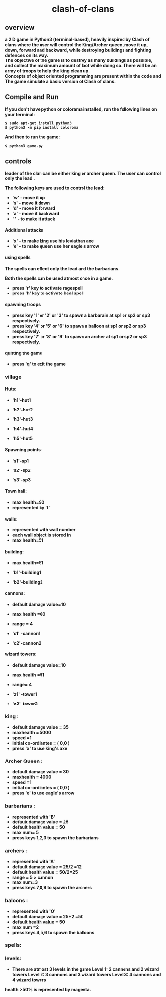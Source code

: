 <h1 align="center"> clash-of-clans </h1>

<h2><b>overview<b></h2>
a 2 D game in Python3 (terminal-based), heavily inspired by Clash of clans where the user will control the King/Archer queen, move it up, down, forward and backward, while destroying buildings and fighting defences on its way.<br>
The objective of the game is to destroy as many buildings as possible, and collect the maximum amount of loot while doing so. There will be an army of troops to help the king clean up.<br>
Concepts of object oriented programming are present within the code and The game simulate a basic version of Clash of clans.

## Compile and Run
If you don't have python or colorama installed, run the following lines on your terminal:
```
$ sudo apt-get install python3
$ python3 -m pip install coloroma
```
And then to run the game:
```
$ python3 game.py
```
## controls
leader of the clan can be either king or archer queen.
The user can control only the lead .

The following keys are used to control the lead:
- 'w' - move it up
- 's' - move it down
- 'd' - move it forward
- 'a' - move it backward
- ' ' - to make it attack
#### Additional attacks
- 'x' - to make king use his leviathan axe
- 'e' - to make queen use her eagle's arrow
#### using spells
The spells can effect only the lead and the barbarians.

Both the spells can be used atmost once in a game.
- press 'r' key to activate ragespell 
- press 'h' key to activate heal spell
#### spawning troops
- press key '1' or '2' or '3' to spawn a barbarain at sp1 or sp2 or sp3 respectively.
- press key '4' or '5' or '6' to spawn a balloon at sp1 or sp2 or sp3 respectively.
- press key '7' or '8' or '9' to spawn an archer at sp1 or sp2 or sp3 respectively.
#### quitting the game
- press 'q' to exit the game



### village 


#### Huts:

<!-- - max health=45 -->

 - 'h1'-hut1

 - 'h2'-hut2

 - 'h3'-hut3

 - 'h4'-hut4

 - 'h5'-hut5


#### Spawning points:


- 's1'-sp1

- 's2'-sp2

- 's3'-sp3


#### Town hall:

- max health=90
- represented by 't'

#### walls:
- represented with wall number
- each wall object is stored in 
- max health=51

#### building:

 - max health=51

 - 'b1'-building1

 - 'b2'-building2



#### cannons:

- default damage value=10

- max health =60
- range = 4
- 'c1' -cannon1

- 'c2'-cannon2

#### wizard towers:
- default damage value=10

- max health =51
- range= 4
- 'z1' -tower1

- 'z2'-tower2



### king :

- default damage value = 35
- maxhealth = 5000
- speed =1
- initial co-ordiantes = ( 0,0 )
- press 'x' to use king's axe

### Archer Queen :
- default damage value = 30
- maxhealth = 4000
- speed =1
- initial co-ordiantes = ( 0,0 )
- press 'e' to use eagle's arrow


### barbarians :
- represented with 'B'
- default damage value = 25
- default health value = 50
- max num= 5
- press keys 1,2,3 to spawn the barbarians

### archers :
- represented with 'A'
- default damage value = 25/2 =12
- default health value = 50/2=25
- range = 5 > cannon
- max num=3
- press keys 7,8,9 to spawn the archers

### baloons :
- represented with 'O'
- default damage value = 25*2 =50
- default health value = 50
- max num =2
- press keys 4,5,6 to spawn the balloons

### spells:



### levels:
- There are atmost 3 levels in the game
    Level 1: 2 cannons and 2 wizard towers
    Level 2: 3 cannons and 3 wizard towers
    Level 3: 4 cannons and 4 wizard towers


health >50% is represented by magenta.

